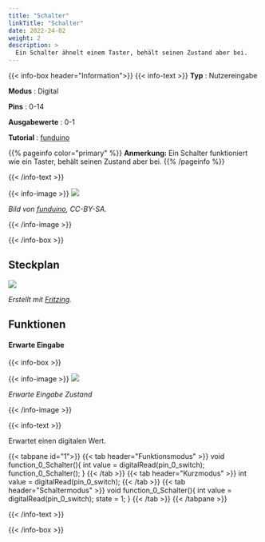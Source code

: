 ```yaml
---
title: "Schalter"
linkTitle: "Schalter"
date: 2022-24-02
weight: 2
description: >
  Ein Schalter ähnelt einem Taster, behält seinen Zustand aber bei.
---
```


{{< info-box header="Information">}}
{{< info-text >}}
  **Typ** : Nutzereingabe

  **Modus** : Digital

  **Pins** : 0-14

  **Ausgabewerte** : 0-1

  **Tutorial** : [funduino](https://funduino.de/nr-5-taster-am-arduino) 

  {{% pageinfo color="primary" %}}
**Anmerkung:** Ein Schalter funktioniert wie ein Taster, behält seinen Zustand aber bei.
{{% /pageinfo %}}

  {{< /info-text >}}

  {{< info-image >}}
   ![](https://funduinoshop.com/media/image/56/75/f9/schalter-mit-einer-position-2-54mm-front2.jpg)
   
   _Bild von [funduino](https://funduinoshop.com/media/image/56/75/f9/schalter-mit-einer-position-2-54mm-front2.jpg), CC-BY-SA._

  {{< /info-image >}}

{{< /info-box >}}

## Steckplan
![](/docs/connectionplan/steckplan_switch.png)
   
   _Erstellt mit [Fritzing](https://fritzing.org/)._

## Funktionen

#### Erwarte Eingabe

{{< info-box >}}

  {{< info-image >}}
   ![](/docs/components/switch.png)
   
   _Erwarte Eingabe Zustand_

  {{< /info-image >}}

{{< info-text >}}

Erwartet einen digitalen Wert.
  
  {{< tabpane id="1">}}
  {{< tab header="Funktionsmodus" >}}
void function_0_Schalter(){
int value = digitalRead(pin_0_switch);
function_0_Schalter();
}
  {{< /tab >}}
  {{< tab header="Kurzmodus" >}}
int value = digitalRead(pin_0_switch);
  {{< /tab >}}
  {{< tab header="Schaltermodus" >}}
void function_0_Schalter(){
int value = digitalRead(pin_0_switch);
state = 1;
}
  {{< /tab >}}
{{< /tabpane >}}

  {{< /info-text >}}

{{< /info-box >}}